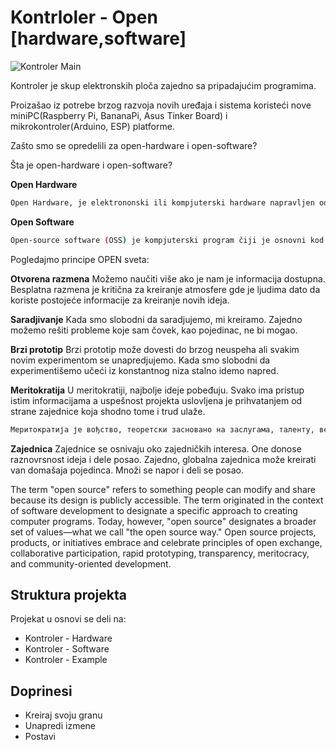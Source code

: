 # Kontrloler - Open [hardware,software]

![Kontroler Main](https://github.com/tvlada73/Spojko/blob/master/ReadMeStuff/Spojko%20ceo%201.png
)

Kontroler je skup elektronskih ploča zajedno sa pripadajućim programima.

Proizašao iz potrebe brzog razvoja novih uređaja i sistema koristeći nove miniPC(Raspberry Pi, BananaPi, Asus Tinker Board) i mikrokontroler(Arduino, ESP) platforme.


Zašto smo se opredelili za open-hardware i open-software?

Šta je open-hardware i open-software?

**Open Hardware**
```sh
Open Hardware, je elektrononski ili kompjuterski hardware napravljen od tehnickih i drugih informacija koje mogu biti kopirane i licencirane ali se ipak daju javnosti besplatno. Takve informacije mogu da budu u vidu dokumentacije, šematskih crteža, tehničkih crteža, liste delova itd.
```

  **Open Software**
```sh
Open-source software (OSS) je kompjuterski program čiji je osnovni kod dat javnosti sa licencom kojom se držaocu licence daje pravo da kod studira, menja, i distribuira trećim licima.
```


Pogledajmo principe OPEN sveta:

**Otvorena razmena**
Možemo naučiti više ako je nam je informacija dostupna. Besplatna razmena je kritična za kreiranje atmosfere gde je ljudima dato da koriste postojeće informacije za kreiranje novih ideja.

**Saradjivanje**
Kada smo slobodni da saradjujemo, mi kreiramo. Zajedno možemo rešiti probleme koje sam čovek, kao pojedinac, ne bi mogao.

**Brzi prototip**
Brzi prototip može dovesti do brzog neuspeha ali svakim novim experimentom se unapredjujemo. Kada smo slobodni da experimentišemo učeći iz konstantnog niza stalno idemo napred.


**Meritokratija**
U meritokratiji, najbolje ideje pobeđuju. Svako ima pristup istim informacijama a uspešnost projekta uslovljena je prihvatanjem od strane zajednice koja shodno tome i trud ulaže.
```sh
Меритократија је вођство, теоретски засновано на заслугама, таленту, вештини, интелигенцији и другим релевантним вештинама, пре него на наслеђу (аристократија), богатству (плутократија) или вољи већине (демократија).
```



**Zajednica**
Zajednice se osnivaju oko zajedničkih interesa. One donose raznovrsnost ideja i dele posao. Zajedno, globalna zajednica može kreirati van domašaja pojedinca. Množi se napor i deli se posao.


The term "open source" refers to something people can modify and share because its design is publicly accessible.
The term originated in the context of software development to designate a specific approach to creating computer programs. Today, however, "open source" designates a broader set of values—what we call "the open source way." Open source projects, products, or initiatives embrace and celebrate principles of open exchange, collaborative participation, rapid prototyping, transparency, meritocracy, and community-oriented development.



## Struktura projekta

Projekat u osnovi se deli na:
* Kontroler - Hardware
* Kontroler - Software
* Kontroler - Example




## Doprinesi

* Kreiraj svoju granu
* Unapredi izmene
* Postavi





